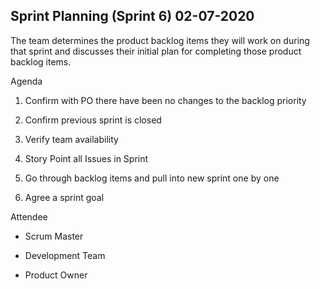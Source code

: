 ## Sprint Planning (Sprint 6)   02-07-2020


 
The team determines the product backlog items they will work on during that sprint and discusses their initial plan for completing those product backlog items. 


 
Agenda  


 
1.	Confirm with PO there have been no changes to the backlog priority


 
2.	Confirm previous sprint is closed


 
3.	Verify team availability


 
4.	Story Point all Issues in Sprint


 
5.	Go through backlog items and pull into new sprint one by one


 
6.	Agree a sprint goal


 



 
Attendee


 



 
* Scrum Master


 
* Development Team


 
* Product Owner


 
